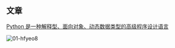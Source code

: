 ## 文章

[Python 是一种解释型、面向对象、动态数据类型的高级程序设计语言](wenp/python.md)


![01-hfyeo8](https://dss0.bdstatic.com/6Ox1bjeh1BF3odCf/it/u=783017482,219941889&fm=74&app=80&f=JPEG&size=f121,90?sec=1880279984&t=b639fbc82a72772a726d11888a54d8f6)

